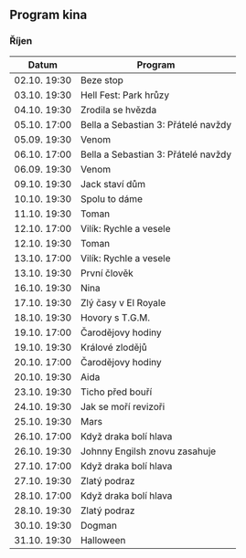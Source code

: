 ## Program kina

### Říjen

| Datum        | Program                             |
| ------------ | ----------------------------------- |
| 02.10. 19:30 | Beze stop                           |
| 03.10. 19:30 | Hell Fest: Park hrůzy               |
| 04.10. 19:30 | Zrodila se hvězda                   |
| 05.10. 17:00 | Bella a Sebastian 3: Přátelé navždy |
| 05.09. 19:30 | Venom                               |
| 06.10. 17:00 | Bella a Sebastian 3: Přátelé navždy |
| 06.09. 19:30 | Venom                               |
| 09.10. 19:30 | Jack staví dům                      |
| 10.10. 19:30 | Spolu to dáme                       |
| 11.10. 19:30 | Toman                               |
| 12.10. 17:00 | Vilík: Rychle a vesele              |
| 12.10. 19:30 | Toman                               |
| 13.10. 17:00 | Vilík: Rychle a vesele              |
| 13.10. 19:30 | První člověk                        |
| 16.10. 19:30 | Nina                                |
| 17.10. 19:30 | Zlý časy v El Royale                |
| 18.10. 19:30 | Hovory s T.G.M.                     |
| 19.10. 17:00 | Čarodějovy hodiny                   |
| 19.10. 19:30 | Králové zlodějů                     |
| 20.10. 17:00 | Čarodějovy hodiny                   |
| 20.10. 19:30 | Aida                                |
| 23.10. 19:30 | Ticho před bouří                    |
| 24.10. 19:30 | Jak se moří revizoři                |
| 25.10. 19:30 | Mars                                |
| 26.10. 17:00 | Když draka bolí hlava               |
| 26.10. 19:30 | Johnny Engilsh znovu zasahuje       |
| 27.10. 17:00 | Když draka bolí hlava               |
| 27.10. 19:30 | Zlatý podraz                        |
| 28.10. 17:00 | Když draka bolí hlava               |
| 28.10. 19:30 | Zlatý podraz                        |
| 30.10. 19:30 | Dogman                              |
| 31.10. 19:30 | Halloween                           |

